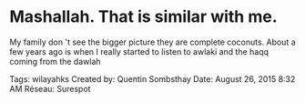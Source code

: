 # Mashallah. That is similar with me.
My family don 't see the bigger picture they are complete coconuts. About a
few years ago is when I really started to listen to awlaki and the haqq
coming from the dawlah

Tags: wilayahks
Created by: Quentin Sombsthay
Date: August 26, 2015 8:32 AM
Réseau: Surespot